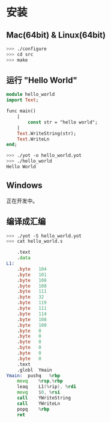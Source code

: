安装
============

Mac(64bit) & Linux(64bit)
-----

```bash
>>> ./configure
>>> cd src
>>> make
```

运行 "Hello World"
-----

```pascal
module hello_world
import Text;

func main()
	|
		const str = "hello world";
	|
	Text.WriteString(str);
	Text.WriteLn
end;
```

```bash
>>> ./yot -o hello_world.yot
>>> ./hello_world
Hello World
```


Windows
-----

正在开发中。


编译成汇编
----------

```bash
>>> ./yot -S hello_world.yot
>>> cat hello_world.s
```
```asm
	.text
	.data
L1:
	.byte	104
	.byte	101
	.byte	108
	.byte	108
	.byte	111
	.byte	32
	.byte	119
	.byte	111
	.byte	114
	.byte	108
	.byte	100
	.byte	0
	.byte	0
	.byte	0
	.byte	0
	.byte	0
	.byte	0
	.text
	.globl	Ymain
Ymain:	pushq	%rbp
	movq	%rsp,%rbp
	leaq	L1(%rip), %rdi
	movq	$0, %rsi
	call	YWriteString
	call	YWriteLn
	popq	%rbp
	ret
```
